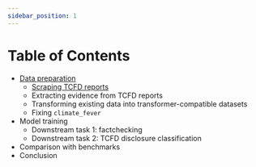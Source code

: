 ```yaml
---
sidebar_position: 1
---
```


# Table of Contents

- [Data preparation](category/data-preparation)
  - [Scraping TCFD reports](data-preparation/scrape-tcfd)
  - Extracting evidence from TCFD reports
  - Transforming existing data into transformer-compatible datasets
  - Fixing `climate_fever`
- Model training
  - Downstream task 1: factchecking
  - Downstream task 2: TCFD disclosure classification
- Comparison with benchmarks
- Conclusion
